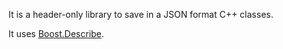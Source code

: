 
It is a header-only library to save in a JSON format C++ classes.

It uses [Boost.Describe](https://www.boost.org/doc/libs/master/libs/describe/doc/html/describe.html).


